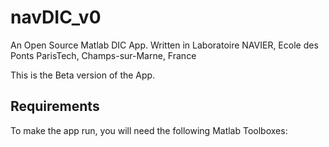 # navDIC_v0
An Open Source Matlab DIC App. Written in Laboratoire NAVIER, Ecole des Ponts ParisTech, Champs-sur-Marne, France

This is the Beta version of the App.

## Requirements
To make the app run, you will need the following Matlab Toolboxes:

